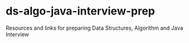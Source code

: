 # ds-algo-java-interview-prep
Resources and links for preparing Data Structures, Algorithm and Java Interview
